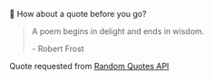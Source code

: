 📣 How about a quote before you go?

> A poem begins in delight and ends in wisdom.
>
> <p>- Robert Frost</p>

Quote requested from [Random Quotes API](https://github.com/lukePeavey/quotable)
